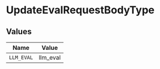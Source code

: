 # UpdateEvalRequestBodyType


## Values

| Name       | Value      |
| ---------- | ---------- |
| `LLM_EVAL` | llm_eval   |